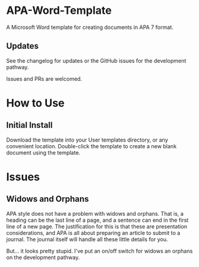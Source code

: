 # APA-Word-Template

A Microsoft Word template for creating documents in APA 7 format.

## Updates

See the changelog for updates or the GitHub issues for the development pathway.

Issues and PRs are welcomed.

# How to Use

## Initial Install

Download the template into your User templates directory, or any convenient location. Double-click the template to create a new blank document using the template.

# Issues

## Widows and Orphans

APA style does not have a problem with widows and orphans. That is, a heading can be the last line of a page, and a sentence can end in the first line of a new page. The justification for this is that these are presentation considerations, and APA is all about preparing an article to submit to a journal. The journal itself will handle all these little details for you.

But... it looks pretty stupid. I've put an on/off switch for widows an orphans on the development pathway.